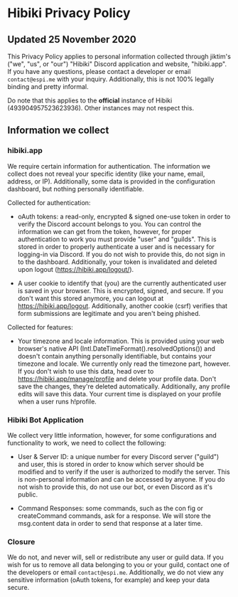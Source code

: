 # Hibiki Privacy Policy

## Updated 25 November 2020

This Privacy Policy applies to personal information collected through jiktim's ("we", "us", or "our") "Hibiki" Discord application and website, "hibiki.app". If you have any questions, please contact a developer or email `contact@espi.me` with your inquiry. Additionally, this is not 100% legally binding and pretty informal.

Do note that this applies to the **official** instance of Hibiki (493904957523623936). Other instances may not respect this.

## Information we collect

### hibiki.app

We require certain information for authentication. The information we collect does not reveal your specific identity (like your name, email, address, or IP). Additionally, some data is provided in the configuration dashboard, but nothing personally identifiable.

Collected for authentication:

- oAuth tokens: a read-only, encrypted &amp; signed one-use token in order to verify the Discord account belongs to you. You can control the information we can get from the token, however, for proper authentication to work you must provide "user" and "guilds". This is stored in order to properly authenticate a user and is necessary for logging-in via Discord. If you do not wish to provide this, do not sign in to the dashboard. Additionally, your token is invalidated and deleted upon logout (https://hibiki.app/logout/).

- A user cookie to identify that (you) are the currently authenticated user is saved in your browser. This is encrypted, signed, and secure. If you don't want this stored anymore, you can logout at https://hibiki.app/logout. Additionally, another cookie (csrf) verifies that form submissions are legitimate and you aren't being phished.

Collected for features:

- Your timezone and locale information. This is provided using your web browser's native API (Intl.DateTimeFormat().resolvedOptions()) and doesn't contain anything personally identifiable, but contains your timezone and locale. We currently only read the timezone part, however. If you don't wish to use this data, head over to https://hibiki.app/manage/profile and delete your profile data. Don't save the changes, they're deleted automatically. Additionally, any profile edits will save this data. Your current time is displayed on your profile when a user runs h!profile.

### Hibiki Bot Application

We collect very little information, however, for some configurations and functionality to work, we need to collect the following:

- User &amp; Server ID: a unique number for every Discord server ("guild") and user, this is stored in order to know which server should be modified and to verify if the user is authorized to modify the server. This is non-personal information and can be accessed by anyone. If you do not wish to provide this, do not use our bot, or even Discord as it's public.

- Command Responses: some commands, such as the con fig or createCommand commands, ask for a response. We will store the msg.content data in order to send that response at a later time.

### Closure

We do not, and never will, sell or redistribute any user or guild data. If you wish for us to remove all data belonging to you or your guild, contact one of the developers or email `contact@espi.me`. Additionally, we do not view any sensitive information (oAuth tokens, for example) and keep your data secure.
